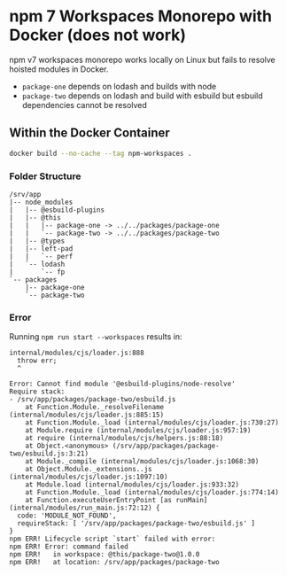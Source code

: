 # npm 7 Workspaces Monorepo with Docker (does not work)

npm v7 workspaces monorepo works locally on Linux but fails to resolve hoisted modules in Docker.

- `package-one` depends on lodash and builds with node
- `package-two` depends on lodash and build with esbuild but esbuild dependencies cannot be resolved

## Within the Docker Container

```sh
docker build --no-cache --tag npm-workspaces .
```

### Folder Structure

```
/srv/app
|-- node_modules
|   |-- @esbuild-plugins
|   |-- @this
|   |   |-- package-one -> ../../packages/package-one
|   |   `-- package-two -> ../../packages/package-two
|   |-- @types
|   |-- left-pad
|   |   `-- perf
|   `-- lodash
|       `-- fp
`-- packages
    |-- package-one
    `-- package-two
```

### Error

Running `npm run start --workspaces` results in:

```
internal/modules/cjs/loader.js:888
  throw err;
  ^

Error: Cannot find module '@esbuild-plugins/node-resolve'
Require stack:
- /srv/app/packages/package-two/esbuild.js
    at Function.Module._resolveFilename (internal/modules/cjs/loader.js:885:15)
    at Function.Module._load (internal/modules/cjs/loader.js:730:27)
    at Module.require (internal/modules/cjs/loader.js:957:19)
    at require (internal/modules/cjs/helpers.js:88:18)
    at Object.<anonymous> (/srv/app/packages/package-two/esbuild.js:3:21)
    at Module._compile (internal/modules/cjs/loader.js:1068:30)
    at Object.Module._extensions..js (internal/modules/cjs/loader.js:1097:10)
    at Module.load (internal/modules/cjs/loader.js:933:32)
    at Function.Module._load (internal/modules/cjs/loader.js:774:14)
    at Function.executeUserEntryPoint [as runMain] (internal/modules/run_main.js:72:12) {
  code: 'MODULE_NOT_FOUND',
  requireStack: [ '/srv/app/packages/package-two/esbuild.js' ]
}
npm ERR! Lifecycle script `start` failed with error:
npm ERR! Error: command failed
npm ERR!   in workspace: @this/package-two@1.0.0
npm ERR!   at location: /srv/app/packages/package-two
```
